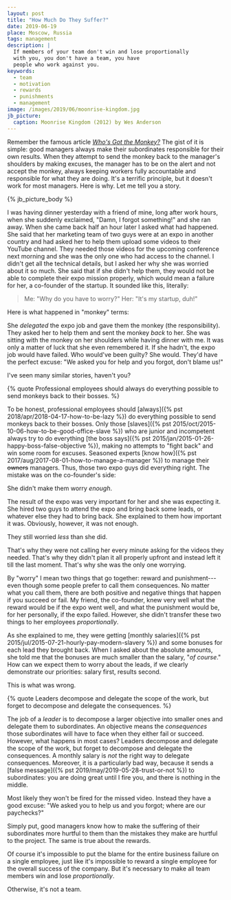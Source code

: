 ```yaml
---
layout: post
title: "How Much Do They Suffer?"
date: 2019-06-19
place: Moscow, Russia
tags: management
description: |
  If members of your team don't win and lose proportionally
  with you, you don't have a team, you have
  people who work against you.
keywords:
  - team
  - motivation
  - rewards
  - punishments
  - management
image: /images/2019/06/moonrise-kingdom.jpg
jb_picture:
  caption: Moonrise Kingdom (2012) by Wes Anderson
---
```


Remember the famous article
[_Who's Got the Monkey?_](http://hbr.org/1999/11/management-time-whos-got-the-monkey/ar/1)
The gist of it is simple: good managers always make their subordinates
responsible for their own results. When they attempt to send the monkey back
to the manager's shoulders by making excuses, the manager has to be on the alert and
not accept the monkey, always keeping workers fully accountable and responsible
for what they are doing. It's a terrific principle, but it doesn't work for most
managers. Here is why. Let me tell you a story.

<!--more-->

{% jb_picture_body %}

I was having dinner yesterday with a friend of mine, long after work hours,
when she suddenly exclaimed, "Damn, I forgot something!" and she ran away. When she
came back half an hour later I asked what had happened. She said that her marketing
team of two guys were at an expo in another country and had asked her
to help them upload some videos to their YouTube channel. They needed
those videos for the upcoming conference next morning and she was the only
one who had access to the channel. I didn't get all the technical details, but
I asked her why she was worried about it so much. She said that if she didn't
help them, they would not be able to complete their expo mission properly,
which would mean a failure for her, a co-founder of the startup. It sounded
like this, literally:

> Me: "Why do you have to worry?" Her: "It's my startup, duh!"

Here is what happened in "monkey" terms:

She _delegated_ the expo job and gave them the monkey (the responsibility). They
asked her to help them and sent the monkey _back_ to her. She was sitting
with the monkey on her shoulders while having dinner with me. It was only
a matter of luck that she even remembered it. If she hadn't, the expo
job would have failed. Who would've been guilty? She would. They'd have the perfect
excuse: "We asked you for help and you forgot, don't blame us!"

I've seen many similar stories, haven't you?

{% quote Professional employees should always do everything possible to send monkeys back to their bosses. %}

To be honest, professional employees should
[always]({% pst 2018/apr/2018-04-17-how-to-be-lazy %}) do everything possible to
send monkeys back to their bosses. Only those
[slaves]({% pst 2015/oct/2015-10-06-how-to-be-good-office-slave %}) who are junior and incompetent
always try to do everything
[the boss says]({% pst 2015/jan/2015-01-26-happy-boss-false-objective %}), making no attempts
to "fight back" and win some room for excuses. Seasoned experts
[know how]({% pst 2017/aug/2017-08-01-how-to-manage-a-manager %})
to manage their <del>owners</del> managers. Thus, those two expo guys did
everything right. The mistake was on the co-founder's side:

She didn't make them worry _enough_.

The result of the expo was very important for her and she was expecting it.
She hired two guys to attend the expo and bring back some leads, or whatever
else they had to bring back. She explained to them how important it was. Obviously,
however, it was not enough.

They still worried _less_ than she did.

That's why they were not calling her every minute asking for the videos
they needed. That's why they didn't plan it all properly upfront and instead left
it till the last moment. That's why she was the only one worrying.

By "worry" I mean two things that go together: reward and punishment---even though some people
prefer to call them consequences. No matter what you call them, there are
both positive and negative things that happen if you succeed or fail. My friend,
the co-founder, knew very well what the reward would be if the expo went well,
and what the punishment would be, for her personally, if the expo failed. However,
she didn't transfer these two things to her employees _proportionally_.

As she explained to me, they were getting [monthly salaries]({% pst 2015/jul/2015-07-21-hourly-pay-modern-slavery %})
and some bonuses for each lead they brought back. When I asked about the absolute
amounts, she told me that the bonuses are much smaller than the salary,
"_of course_." How can we expect them to worry about the leads, if we
clearly demonstrate our priorities: salary first, results second.

This is what was wrong.

{% quote Leaders decompose and delegate the scope of the work, but forget to decompose and delegate the consequences. %}

The job of a _leader_ is to decompose a larger objective into smaller ones
and delegate them to subordinates. An objective means the _consequences_
those subordinates will have to face when they either fail or succeed. However, what
happens in most cases? Leaders decompose and delegate the scope of the work, but forget
to decompose and delegate the consequences. A monthly salary is _not_ the
right way to delegate consequences. Moreover, it is a particularly bad way, because
it sends a [false message]({% pst 2019/may/2019-05-28-trust-or-not %}) to subordinates:
you are doing great until I fire you, and there is nothing in the middle.

Most likely they won't be fired for the missed video. Instead they have
a good excuse: "We asked you to help us and you forgot; where are our paychecks?"

Simply put, good managers know how to make the suffering of their
subordinates more hurtful to them than the mistakes they make are
hurtful to the project. The same is true about the rewards.

Of course it's impossible to put the blame for the entire business failure
on a single employee, just like it's impossible to reward a single
employee for the overall success of the company. But it's necessary to make
all team members win and lose _proportionally_.

Otherwise, it's not a team.

